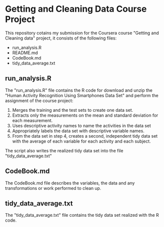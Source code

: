 
# Getting and Cleaning Data Course Project

This repository cotains my submission for the Coursera course "Getting and Cleaning data" project, it consists of the following files:

* run_analysis.R
* README.md
* CodeBook.md
* tidy_data_average.txt


## run_analysis.R

The "run_analysis.R" file contains the R code for download and unzip the "Human Activity Recognition Using Smartphones Data Set" and perform the assignment of the course project:

1. Merges the training and the test sets to create one data set.
2. Extracts only the measurements on the mean and standard deviation for each measurement.
3. Uses descriptive activity names to name the activities in the data set
4. Appropriately labels the data set with descriptive variable names.
5. From the data set in step 4, creates a second, independent tidy data set with the average of each variable for each activity and each subject.

The script also writes the realized tidy data set into the file "tidy_data_average.txt"


## CodeBook.md
The CodeBook.md file describes the variables, the data and any transformations or work performed to clean up.


## tidy_data_average.txt
The "tidy_data_average.txt" file contains the tidy data set realized with the R code.
